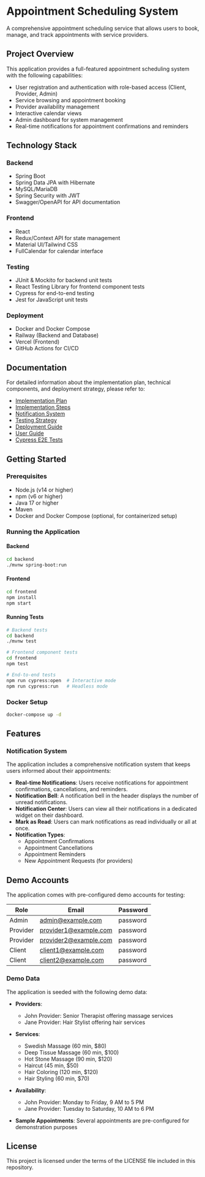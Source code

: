 # Appointment Scheduling System

A comprehensive appointment scheduling service that allows users to book, manage, and track appointments with service providers.

## Project Overview

This application provides a full-featured appointment scheduling system with the following capabilities:

- User registration and authentication with role-based access (Client, Provider, Admin)
- Service browsing and appointment booking
- Provider availability management
- Interactive calendar views
- Admin dashboard for system management
- Real-time notifications for appointment confirmations and reminders

## Technology Stack

### Backend
- Spring Boot
- Spring Data JPA with Hibernate
- MySQL/MariaDB
- Spring Security with JWT
- Swagger/OpenAPI for API documentation

### Frontend
- React
- Redux/Context API for state management
- Material UI/Tailwind CSS
- FullCalendar for calendar interface

### Testing
- JUnit & Mockito for backend unit tests
- React Testing Library for frontend component tests
- Cypress for end-to-end testing
- Jest for JavaScript unit tests

### Deployment
- Docker and Docker Compose
- Railway (Backend and Database)
- Vercel (Frontend)
- GitHub Actions for CI/CD

## Documentation

For detailed information about the implementation plan, technical components, and deployment strategy, please refer to:

- [Implementation Plan](docs/implementation-plan.md)
- [Implementation Steps](docs/implementation-steps.md)
- [Notification System](docs/notification-system.md)
- [Testing Strategy](docs/testing-strategy.md)
- [Deployment Guide](docs/deployment-guide.md)
- [User Guide](docs/user-guide.md)
- [Cypress E2E Tests](cypress/README.md)

## Getting Started

### Prerequisites
- Node.js (v14 or higher)
- npm (v6 or higher)
- Java 17 or higher
- Maven
- Docker and Docker Compose (optional, for containerized setup)

### Running the Application

#### Backend
```bash
cd backend
./mvnw spring-boot:run
```

#### Frontend
```bash
cd frontend
npm install
npm start
```

#### Running Tests
```bash
# Backend tests
cd backend
./mvnw test

# Frontend component tests
cd frontend
npm test

# End-to-end tests
npm run cypress:open  # Interactive mode
npm run cypress:run   # Headless mode
```

### Docker Setup
```bash
docker-compose up -d
```

## Features

### Notification System

The application includes a comprehensive notification system that keeps users informed about their appointments:

- **Real-time Notifications**: Users receive notifications for appointment confirmations, cancellations, and reminders.
- **Notification Bell**: A notification bell in the header displays the number of unread notifications.
- **Notification Center**: Users can view all their notifications in a dedicated widget on their dashboard.
- **Mark as Read**: Users can mark notifications as read individually or all at once.
- **Notification Types**:
  - Appointment Confirmations
  - Appointment Cancellations
  - Appointment Reminders
  - New Appointment Requests (for providers)

## Demo Accounts

The application comes with pre-configured demo accounts for testing:

| Role     | Email                 | Password  |
|----------|----------------------|-----------|
| Admin    | admin@example.com    | password  |
| Provider | provider1@example.com | password  |
| Provider | provider2@example.com | password  |
| Client   | client1@example.com  | password  |
| Client   | client2@example.com  | password  |

### Demo Data

The application is seeded with the following demo data:

- **Providers**:
  - John Provider: Senior Therapist offering massage services
  - Jane Provider: Hair Stylist offering hair services

- **Services**:
  - Swedish Massage (60 min, $80)
  - Deep Tissue Massage (60 min, $100)
  - Hot Stone Massage (90 min, $120)
  - Haircut (45 min, $50)
  - Hair Coloring (120 min, $120)
  - Hair Styling (60 min, $70)

- **Availability**:
  - John Provider: Monday to Friday, 9 AM to 5 PM
  - Jane Provider: Tuesday to Saturday, 10 AM to 6 PM

- **Sample Appointments**: Several appointments are pre-configured for demonstration purposes

## License

This project is licensed under the terms of the LICENSE file included in this repository.